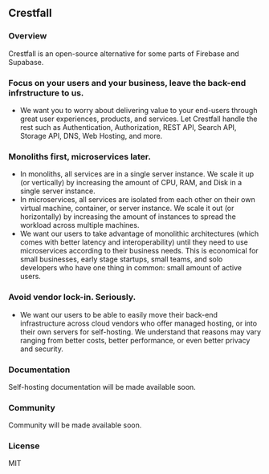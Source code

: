## Crestfall

### Overview

Crestfall is an open-source alternative for some parts of Firebase and Supabase.

### Focus on your users and your business, leave the back-end infrstructure to us.

- We want you to worry about delivering value to your end-users through great user experiences, products, and services. Let Crestfall handle the rest such as Authentication, Authorization, REST API, Search API, Storage API, DNS, Web Hosting, and more.

### Monoliths first, microservices later.

- In monoliths, all services are in a single server instance. We scale it up (or vertically) by increasing the amount of CPU, RAM, and Disk in a single server instance.
- In microservices, all services are isolated from each other on their own virtual machine, container, or server instance. We scale it out (or horizontally) by increasing the amount of instances to spread the workload across multiple machines.
- We want our users to take advantage of monolithic architectures (which comes with better latency and interoperability) until they need to use microservices according to their business needs. This is economical for small businesses, early stage startups, small teams, and solo developers who have one thing in common: small amount of active users.

### Avoid vendor lock-in. Seriously.

- We want our users to be able to easily move their back-end infrastructure across cloud vendors who offer managed hosting, or into their own servers for self-hosting. We understand that reasons may vary ranging from better costs, better performance, or even better privacy and security.

### Documentation

Self-hosting documentation will be made available soon.

### Community

Community will be made available soon.

### License

MIT